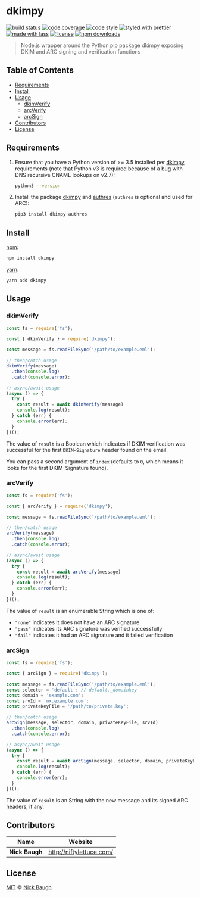 # dkimpy

[![build status](https://img.shields.io/travis/com/forwardemail/dkimpy.svg)](https://travis-ci.com/forwardemail/dkimpy)
[![code coverage](https://img.shields.io/codecov/c/github/forwardemail/dkimpy.svg)](https://codecov.io/gh/forwardemail/dkimpy)
[![code style](https://img.shields.io/badge/code_style-XO-5ed9c7.svg)](https://github.com/sindresorhus/xo)
[![styled with prettier](https://img.shields.io/badge/styled_with-prettier-ff69b4.svg)](https://github.com/prettier/prettier)
[![made with lass](https://img.shields.io/badge/made_with-lass-95CC28.svg)](https://lass.js.org)
[![license](https://img.shields.io/github/license/forwardemail/dkimpy.svg)](LICENSE)
[![npm downloads](https://img.shields.io/npm/dt/dkimpy.svg)](https://npm.im/dkimpy)

> Node.js wrapper around the Python pip package dkimpy exposing DKIM and ARC signing and verification functions


## Table of Contents

* [Requirements](#requirements)
* [Install](#install)
* [Usage](#usage)
  * [dkimVerify](#dkimverify)
  * [arcVerify](#arcverify)
  * [arcSign](#arcsign)
* [Contributors](#contributors)
* [License](#license)


## Requirements

1. Ensure that you have a Python version of >= 3.5 installed per [dkimpy][] requirements (note that Python v3 is required because of a bug with DNS recursive CNAME lookups on v2.7):

   ```sh
   python3 --version
   ```

2. Install the package [dkimpy][] and [authres][] (`authres` is optional and used for ARC):

   ```sh
   pip3 install dkimpy authres
   ```


## Install

[npm][]:

```sh
npm install dkimpy
```

[yarn][]:

```sh
yarn add dkimpy
```


## Usage

### dkimVerify

```js
const fs = require('fs');

const { dkimVerify } = require('dkimpy');

const message = fs.readFileSync('/path/to/example.eml');

// then/catch usage
dkimVerify(message)
  .then(console.log)
  .catch(console.error);

// async/await usage
(async () => {
  try {
    const result = await dkimVerify(message)
    console.log(result);
  } catch (err) {
    console.error(err);
  }
})();
```

The value of `result` is a Boolean which indicates if DKIM verification was successful for the first `DKIM-Signature` header found on the email.

You can pass a second argument of `index` (defaults to `0`, which means it looks for the first DKIM-Signature found).

### arcVerify

```js
const fs = require('fs');

const { arcVerify } = require('dkimpy');

const message = fs.readFileSync('/path/to/example.eml');

// then/catch usage
arcVerify(message)
  .then(console.log)
  .catch(console.error);

// async/await usage
(async () => {
  try {
    const result = await arcVerify(message)
    console.log(result);
  } catch (err) {
    console.error(err);
  }
})();
```

The value of `result` is an enumerable String which is one of:

* `"none"` indicates it does not have an ARC signature
* `"pass"` indicates its ARC signature was verified successfully
* `"fail"` indicates it had an ARC signature and it failed verification

### arcSign

```js
const fs = require('fs');

const { arcSign } = require('dkimpy');

const message = fs.readFileSync('/path/to/example.eml');
const selector = 'default'; // default._domainkey
const domain = 'example.com';
const srvId = 'mx.example.com';
const privateKeyFile = '/path/to/private.key';

// then/catch usage
arcSign(message, selector, domain, privateKeyFile, srvId)
  .then(console.log)
  .catch(console.error);

// async/await usage
(async () => {
  try {
    const result = await arcSign(message, selector, domain, privateKeyFile, srvId)
    console.log(result);
  } catch (err) {
    console.error(err);
  }
})();
```

The value of `result` is an String with the new message and its signed ARC headers, if any.


## Contributors

| Name           | Website                    |
| -------------- | -------------------------- |
| **Nick Baugh** | <http://niftylettuce.com/> |


## License

[MIT](LICENSE) © [Nick Baugh](http://niftylettuce.com/)


## 

[npm]: https://www.npmjs.com/

[yarn]: https://yarnpkg.com/

[dkimpy]: https://pypi.org/project/dkimpy/

[authres]: https://pypi.org/project/authres/
